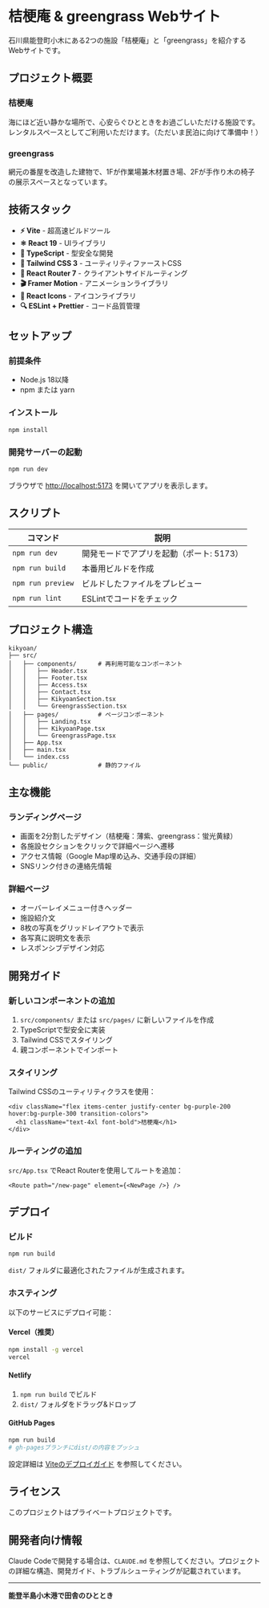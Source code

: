 # 桔梗庵 & greengrass Webサイト

石川県能登町小木にある2つの施設「桔梗庵」と「greengrass」を紹介するWebサイトです。

## プロジェクト概要

### 桔梗庵
海にほど近い静かな場所で、心安らぐひとときをお過ごしいただける施設です。
レンタルスペースとしてご利用いただけます。（ただいま民泊に向けて準備中！）

### greengrass
網元の番屋を改造した建物で、1Fが作業場兼木材置き場、2Fが手作り木の椅子の展示スペースとなっています。

## 技術スタック

- **⚡ Vite** - 超高速ビルドツール
- **⚛️ React 19** - UIライブラリ
- **🔷 TypeScript** - 型安全な開発
- **🎨 Tailwind CSS 3** - ユーティリティファーストCSS
- **🧭 React Router 7** - クライアントサイドルーティング
- **🎬 Framer Motion** - アニメーションライブラリ
- **🎯 React Icons** - アイコンライブラリ
- **🔍 ESLint + Prettier** - コード品質管理

## セットアップ

### 前提条件

- Node.js 18以降
- npm または yarn

### インストール

```bash
npm install
```

### 開発サーバーの起動

```bash
npm run dev
```

ブラウザで [http://localhost:5173](http://localhost:5173) を開いてアプリを表示します。

## スクリプト

| コマンド | 説明 |
|---------|------|
| `npm run dev` | 開発モードでアプリを起動（ポート: 5173） |
| `npm run build` | 本番用ビルドを作成 |
| `npm run preview` | ビルドしたファイルをプレビュー |
| `npm run lint` | ESLintでコードをチェック |

## プロジェクト構造

```
kikyoan/
├── src/
│   ├── components/      # 再利用可能なコンポーネント
│   │   ├── Header.tsx
│   │   ├── Footer.tsx
│   │   ├── Access.tsx
│   │   ├── Contact.tsx
│   │   ├── KikyoanSection.tsx
│   │   └── GreengrassSection.tsx
│   ├── pages/           # ページコンポーネント
│   │   ├── Landing.tsx
│   │   ├── KikyoanPage.tsx
│   │   └── GreengrassPage.tsx
│   ├── App.tsx
│   ├── main.tsx
│   └── index.css
└── public/              # 静的ファイル
```

## 主な機能

### ランディングページ
- 画面を2分割したデザイン（桔梗庵：薄紫、greengrass：蛍光黄緑）
- 各施設セクションをクリックで詳細ページへ遷移
- アクセス情報（Google Map埋め込み、交通手段の詳細）
- SNSリンク付きの連絡先情報

### 詳細ページ
- オーバーレイメニュー付きヘッダー
- 施設紹介文
- 8枚の写真をグリッドレイアウトで表示
- 各写真に説明文を表示
- レスポンシブデザイン対応

## 開発ガイド

### 新しいコンポーネントの追加

1. `src/components/` または `src/pages/` に新しいファイルを作成
2. TypeScriptで型安全に実装
3. Tailwind CSSでスタイリング
4. 親コンポーネントでインポート

### スタイリング

Tailwind CSSのユーティリティクラスを使用：

```tsx
<div className="flex items-center justify-center bg-purple-200 hover:bg-purple-300 transition-colors">
  <h1 className="text-4xl font-bold">桔梗庵</h1>
</div>
```

### ルーティングの追加

`src/App.tsx` でReact Routerを使用してルートを追加：

```tsx
<Route path="/new-page" element={<NewPage />} />
```

## デプロイ

### ビルド

```bash
npm run build
```

`dist/` フォルダに最適化されたファイルが生成されます。

### ホスティング

以下のサービスにデプロイ可能：

#### Vercel（推奨）
```bash
npm install -g vercel
vercel
```

#### Netlify
1. `npm run build` でビルド
2. `dist/` フォルダをドラッグ&ドロップ

#### GitHub Pages
```bash
npm run build
# gh-pagesブランチにdist/の内容をプッシュ
```

設定詳細は [Viteのデプロイガイド](https://vitejs.dev/guide/static-deploy.html) を参照してください。

## ライセンス

このプロジェクトはプライベートプロジェクトです。

## 開発者向け情報

Claude Codeで開発する場合は、`CLAUDE.md` を参照してください。プロジェクトの詳細な構造、開発ガイド、トラブルシューティングが記載されています。

---

**能登半島小木港で田舎のひととき**
